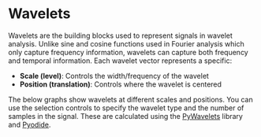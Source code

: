 # Wavelets

Wavelets are the building blocks used to represent signals in wavelet analysis. Unlike sine and cosine functions used in Fourier analysis which only capture frequency information, wavelets can capture both frequency and temporal information. Each wavelet vector represents a specific:
- **Scale (level)**: Controls the width/frequency of the wavelet
- **Position (translation)**: Controls where the wavelet is centered

The below graphs show wavelets at different scales and positions. You can use the selection controls to specify the wavelet type and the number of samples in the signal. These are calculated using the [PyWavelets](https://pywavelets.readthedocs.io/) library and [Pyodide](https://pyodide.org/).

<div class="main"></div>
